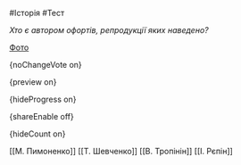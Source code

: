 #Історія #Тест

*Хто є автором офортів, репродукції яких наведено?*

[Фото](https://zno.osvita.ua//doc/images/znotest/92/9220/49.jpg)

{noChangeVote on}

{preview on}

{hideProgress on}

{shareEnable off}

{hideCount on}

[[М. Пимоненко]]
[[Т. Шевченко]]
[[В. Тропінін]]
[[І. Рєпін]]
